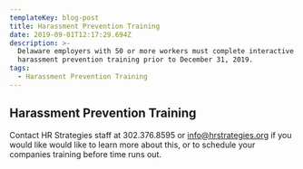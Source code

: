 ```yaml
---
templateKey: blog-post
title: Harassment Prevention Training
date: 2019-09-01T12:17:29.694Z
description: >-
  Delaware employers with 50 or more workers must complete interactive
  harassment prevention training prior to December 31, 2019.
tags:
  - Harassment Prevention Training
---
```

## Harassment Prevention Training

Contact HR Strategies staff at 302.376.8595 or [info@hrstrategies.org](info@hrstrategies.org) if you would like would like to learn more about this, or to schedule your companies training before  time runs out.
